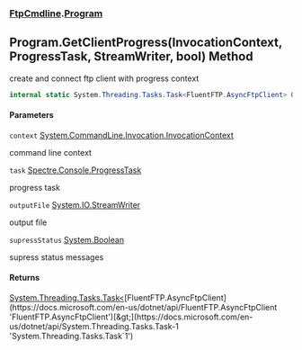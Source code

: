 ### [FtpCmdline](FtpCmdline.md 'FtpCmdline').[Program](Program.md 'FtpCmdline.Program')

## Program.GetClientProgress(InvocationContext, ProgressTask, StreamWriter, bool) Method

create and connect ftp client with progress context

```csharp
internal static System.Threading.Tasks.Task<FluentFTP.AsyncFtpClient> GetClientProgress(System.CommandLine.Invocation.InvocationContext context, Spectre.Console.ProgressTask task, System.IO.StreamWriter? outputFile, bool supressStatus=false);
```
#### Parameters

<a name='FtpCmdline.Program.GetClientProgress(System.CommandLine.Invocation.InvocationContext,Spectre.Console.ProgressTask,System.IO.StreamWriter,bool).context'></a>

`context` [System.CommandLine.Invocation.InvocationContext](https://docs.microsoft.com/en-us/dotnet/api/System.CommandLine.Invocation.InvocationContext 'System.CommandLine.Invocation.InvocationContext')

command line context

<a name='FtpCmdline.Program.GetClientProgress(System.CommandLine.Invocation.InvocationContext,Spectre.Console.ProgressTask,System.IO.StreamWriter,bool).task'></a>

`task` [Spectre.Console.ProgressTask](https://docs.microsoft.com/en-us/dotnet/api/Spectre.Console.ProgressTask 'Spectre.Console.ProgressTask')

progress task

<a name='FtpCmdline.Program.GetClientProgress(System.CommandLine.Invocation.InvocationContext,Spectre.Console.ProgressTask,System.IO.StreamWriter,bool).outputFile'></a>

`outputFile` [System.IO.StreamWriter](https://docs.microsoft.com/en-us/dotnet/api/System.IO.StreamWriter 'System.IO.StreamWriter')

output file

<a name='FtpCmdline.Program.GetClientProgress(System.CommandLine.Invocation.InvocationContext,Spectre.Console.ProgressTask,System.IO.StreamWriter,bool).supressStatus'></a>

`supressStatus` [System.Boolean](https://docs.microsoft.com/en-us/dotnet/api/System.Boolean 'System.Boolean')

supress status messages

#### Returns
[System.Threading.Tasks.Task&lt;](https://docs.microsoft.com/en-us/dotnet/api/System.Threading.Tasks.Task-1 'System.Threading.Tasks.Task`1')[FluentFTP.AsyncFtpClient](https://docs.microsoft.com/en-us/dotnet/api/FluentFTP.AsyncFtpClient 'FluentFTP.AsyncFtpClient')[&gt;](https://docs.microsoft.com/en-us/dotnet/api/System.Threading.Tasks.Task-1 'System.Threading.Tasks.Task`1')